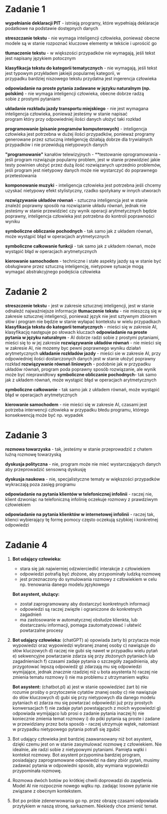 # Zadanie 1
**wypełnianie deklaracji PIT** - istnieją programy, które wypełniają deklaracje podatkowe na podstawie dostępnych danych

**streszczanie tekstu** - nie wymaga inteligencji człowieka, ponieważ obecne modele są w stanie rozpoznać kluczowe elementy w tekście i uprościć go

**tłumaczenie tekstu** - w większości przypadków nie wymagają, jeśli tekst jest napisany językiem potocznym

**klasyfikacja tekstu do kategorii tematycznych** - nie wymagają, jeśli tekst jest typowym przykładem jakiejś popularnej kategorii, w   
przypadku bardziej niszowego tekstu przydatna jest ingerencja człowieka

**odpowiadanie na proste pytania zadawane w języku naturalnym (np. polskim)** - nie wymaga inteligencji człowieka, obecne dobrze radzą   
sobie z prostymi pytaniami

**układanie rozkładu jazdy transportu miejskiego** - nie jest wymagana inteligencja człowieka, ponieważ jesteśmy w stanie napisać   
  program który przy odpowiedniej ilości danych ułożyć taki rozkład
  
**programowanie (pisanie programów komputerowych)** - inteligencja człowieka jest potrzebna w dużej ilości przypadków, ponieważ programy 
  generowane przez sztuczną inteligencję działają dobrze dla trywialnych przypadków i nie przewidują nietypowych danych
  
**"programowanie"** kanałów telewizyjnych -
**testowanie oprogramowania - jeśli program rozwiązuje popularny problem, jest w stanie przewidzieć jakie testy powinien ułożyć przez    dużą ilość rozwiązanych uprzednio problemów, jeśli program jest nietypowy danych może nie wystarczyć do poprawnego przetestowania

**komponowanie muzyki** - inteligencja człowieka jest potrzebna jeśli chcemy uzyskać nietypowy efekt stylistyczny, rzadko spotykany w 
  innych utworach
  
**rozwiązywanie układów równań** - sztuczna inteligencja jest w stanie znaleźć poprawny sposób na rozwiązanie układu równań, jednak nie jesteśmy w stanie przewidzieć czy wynik operacji arytmetycznych będzie poprawny, inteligencja człowieka jest potrzebna do kontroli poprawności wyniku

**symboliczne obliczanie pochodnych** - tak samo jak z układem równań, może wystąpić błąd w operacjach arytmetycznych
  
**symboliczne całkowanie funkcji** -  tak samo jak z układem równań, może wystąpić błąd w operacjach arytmetycznych
  
**kierowanie samochodem** - techniczne i stałe aspekty jazdy są w stanie być obsługiwane przez sztuczną inteligencję, nietypowe sytuacje mogą wymagać abstrakcyjnego podejścia człowieka
  
# Zadanie 2
**streszczenie tekstu** - jest w zakresie sztucznej inteligencji, jest w stanie odnaleźć najważniejsze informacje
**tłumaczenie tekstu** - nie mieszczą się w zakresie sztucznej inteligencji, ponieważ język nie jest sztywnym zbiorem słów i program    nie będzie w stanie wyłapać kontekstu w wielu przypadkach
**klasyfikacja tekstu do kategorii tematycznych** - mieści się w zakresie AI, klasyfikacjq następuje po słowach kluczach
**odpowiadanie na proste pytania w języku naturalnym** - AI dobrze radzi sobie z prostymi pytaniami, mieści się to w jej zakresie 
**rozwiązywanie układów równań** - nie mieści się w zakresie AI, nie mozemy byc pewni poprawnego wyniku działań arytmetycznych 
**układanie rozkładów jazdy** - mieści sie w zakresie AI, przy odpowiedniej ilości dostarczonych danych jest w stanie ułożyć poprawny rozkład
**rozwiązywanie równań liniowych** - podobnie jak w przypadku układów równań, program poda poprawny sposób rozwiązanie, ale wynik może być nieprawidłowy
**symboliczne obliczanie pochodnych**- tak samo jak z układem równań, może wystąpić błąd w operacjach arytmetycznych

**symboliczne całkowanie** - tak samo jak z układem równań, może wystąpić błąd w operacjach arytmetycznych

**kierowanie samochodem** - nie mieści się w zakresie AI, czasami jest potrzeba interwencji człowieka w przypadku błedu programu, którego konsekwencją może być np. wypadek

# Zadanie 3
**rozmowa towarzyska** - tak, jesteśmy w stanie przeprowadzić z chatem luźną rozmowę towarzyską

**dyskusja polityczna** - nie, program może nie mieć wystarczających danych aby przeprowadzić sensowną dyskusję

**dyskusja naukowa** - nie, specjalistyczne tematy w większości przypadków wykraczają poza zasięg programu

**odpowiadanie na pytania klientów w telefonicznej infolinii** - raczej nie, klient dzwoniąc na telefoniczną infolinię oczekuje rozmowy z prawdziwym człowiekiem 
  
**odpowiadanie na pytania klienktów w internetowej infolinii** - raczej tak, klienci wybierający tę formę pomocy często oczekują szybkiej i konkretnej odpowiedzi

# Zadanie 4
1. **Bot udający człowieka:**
   - stara się jak najwierniej odzwierciedlić interakcje z człowiekiem
   - odpowiedzi potrafią być złożone, aby przypominały ludzką rozmowę
   - jest przeznaczony do symulowania rozmowy z człowiekiem w celu np. trenowania danego modelu językowego
     
   **Bot asystent, służący:**
   - został zaprogramowany aby dostarczyć konkretnych informacji
   - odpowiedzi są raczej zwięzłe i ograniczone do konkretnych zagadnień
   - ma zastosowanie w automatycznej obsłudze klienkta, lub dostarczaniu informacji, pomaga zautomatyzować i ułatwić powtarzalne procesy

2.
   **Bot udający człowieka:** (chatGPT)
  a) opowiada żarty
  b) przytacza moje wypowiedzi oraz wypowiedzi wybranej znanej osoby
  c) nawiązuje do słów kluczowych
  d) raczej nie gubi się nawet w przypadku wielu pytań
  e) sekwencyjne powtarzanie zdarza się przy złożonych pytaniach lub zagadnieniach
  f) czasami zadaje pytania o szczegóły zagadnienia, aby przygotować lepszą odpowiedź
  g) zdarzają mu się odpowiedzi wymijające, jednak znacznie rzadziej niż u bota asystenta
  h) raczej nie zmienia tematu rozmowy
  i) nie ma problemu z utrzymaniem wątku
   

   **Bot asystent:** (chatbot.pl)
   a) jest w stanie opowiedzieć żart
   b) nie rozumie prośby o przytoczenie cytatów znanej osoby
   c) nie nawiązuje do słów kluczowych
   d) gubi się przy nietypowych dla danego modelu pytaniach
   e) zdarza mu się powtarzać odpowiedzi już przy prostych konwersacjach
   f) nie zadaje pytań powstających z moich wypowiedzi
   g) odpowiada wymijająco lub prosi o zadanie pytania inaczej
   h) nie koniecznie zmienia temat rozmowy
   i) do póki pytania są proste i zadane w przewidziany przez bota sposób - raczej utrzymuje wątek, natomiast w           przypadku nietypowego pytania potrafi się zgubić

3. Bot udający człowieka jest bardziej zaawansowany niż bot asystent, dzięki czemu jest on w stanie zasymulować
   rozmowę z człowiekiem. Nie idealnie, ale radzi sobie z nietypowymi pytaniami. Pamięta wątki i kontekst rozmowy. 
   Bot asystent przypomina bardziej program, posiadający zaprogramowane odpowiedzi na dany zbiór pytań, musimy
   zadawać pytania w odpowiedni sposób, aby wymiana wypowiedzi przypominała rozmowę.
4. Rozmowa dwóch botów po krótkiej chwili doprowadzi do zapętlenia. Model AI nie rozpocznie nowego wątku np.          zadając losowe pytanie nie związane z obecnym kontekstem.
5. Bot po próbie zdenerwowania go np. przez obrazę czasami odpowiada przytykiem w naszą stronę, sarkazmem.            Niekiedy chce zmienić temat.
  
   
   
